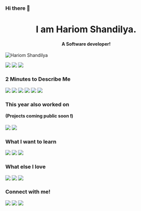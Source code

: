### Hi there 👋

<!--
**hariomshandilya/hariomshandilya** is a ✨ _special_ ✨ repository because its `README.md` (this file) appears on your GitHub profile.

Here are some ideas to get you started:

- 🔭 I’m currently working on ...
- 🌱 I’m currently learning ...
- 👯 I’m looking to collaborate on ...
- 🤔 I’m looking for help with ...
- 💬 Ask me about ...
- 📫 How to reach me: ...
- 😄 Pronouns: ...
- ⚡ Fun fact: ...
-->
<h1 align="center">I am Hariom Shandilya.</h1>
 <h4 align="center">A Software developer!</h3>
<p align="left"> <img src="https://komarev.com/ghpvc/?username=hariomshandilya" alt="Hariom Shandilya" /></p>

[<img src="https://img.shields.io/badge/linkedin-%230077B5.svg?&style=for-the-badge&logo=linkedin&logoColor=white" />](https://www.linkedin.com/in//) [<img src = "https://img.shields.io/badge/twitter-%2320A1F1.svg?&style=for-the-badge&logo=twitter&logoColor=white">](https://twitter.com/)
[<img src="https://img.shields.io/badge/medium-%23292929.svg?&style=for-the-badge&logo=medium&logoColor=white" />](https://medium.com/)

### 2 Minutes to Describe Me 

<img src="https://img.shields.io/badge/-Python-Scripting-orange?style=for-the-badge"> <img src="https://img.shields.io/badge/-Python-red?style=for-the-badge"> <img src="https://img.shields.io/badge/-c#-blueviolet?style=for-the-badge"> <img src="https://img.shields.io/badge/-C-lightgrey?style=for-the-badge"> <img src="https://img.shields.io/badge/-c++-green?style=for-the-badge"> <img src="https://img.shields.io/badge/-JAVA-orange?style=for-the-badge"> 

### This year also worked on

**(Projects coming public soon ❗️)**

<img src="https://img.shields.io/badge/-Data structure algo-darkblue?style=for-the-badge"> <img src="https://img.shields.io/badge/-Algorithms-blue?style=for-the-badge"> 

### What I want to learn

<img src="https://img.shields.io/badge/-Competitive Programming-ffae42?style=for-the-badge"> <img src="https://img.shields.io/badge/-Fixing Bugs-ffd800?style=for-the-badge"> <img src="https://img.shields.io/badge/-Java Script-e1ad01?style=for-the-badge">

### What else I love

<img src="https://img.shields.io/badge/-Business Development-7f1734?style=for-the-badge"> <img src="https://img.shields.io/badge/-Market Research-cf352e?style=for-the-badge"> <img src="https://img.shields.io/badge/-Entrepreneurship-de3163?style=for-the-badge"> 
<br>


### Connect with me!
[<img src="https://img.shields.io/badge/linkedin-%230077B5.svg?&style=for-the-badge&logo=linkedin&logoColor=white" />](https://www.linkedin.com/in/) [<img src = "https://img.shields.io/badge/twitter-%2320A1F1.svg?&style=for-the-badge&logo=twitter&logoColor=white">](https://twitter.com/)
[<img src="https://img.shields.io/badge/medium-%23292929.svg?&style=for-the-badge&logo=medium&logoColor=white" />](https://medium.com/) 
